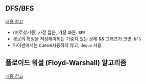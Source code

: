 ## DFS/BFS

[내용 참고](https://github.com/dnwjddl/CodingTestStudy/blob/main/WooJung/0927/README.md)

- (미로찾기등) 가장 짧은, 가장 빠른: ```BFS```
- 경로의 특징을 저장해야되는 가중치 있는 문제 && 그래프가 크면: ```DFS``` 
- 파이썬에서는 queue사용하지 않고, ```deque``` 사용

## 플로이드 워셜 (Floyd-Warshall) 알고리즘

[내용 참고](https://github.com/dnwjddl/CodingTestStudy/blob/main/WooJung/0929/README.md)
